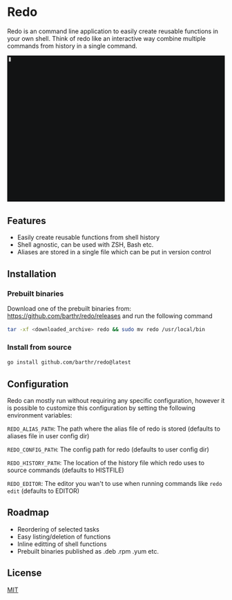 
# Redo

Redo is an command line application to easily create reusable functions in your own shell. Think of redo like an interactive way combine multiple commands from history in a single command.

![demo](https://github.com/barthr/redo/blob/master/docs/demo.gif)
## Features

- Easily create reusable functions from shell history
- Shell agnostic, can be used with ZSH, Bash etc.
- Aliases are stored in a single file which can be put in version control


## Installation

### Prebuilt binaries

Download one of the prebuilt binaries from: https://github.com/barthr/redo/releases and run the following command

```bash
tar -xf <downloaded_archive> redo && sudo mv redo /usr/local/bin
```


### Install from source

```bash
go install github.com/barthr/redo@latest
```

## Configuration

Redo can mostly run without requiring any specific configuration, however it is possible to customize this configuration by setting the following environment variables:

`REDO_ALIAS_PATH`: The path where the alias file of redo is stored (defaults to aliases file in user config dir)

`REDO_CONFIG_PATH`: The config path for redo (defaults to user config dir)

`REDO_HISTORY_PATH`: The location of the history file which redo uses to source commands (defaults to HISTFILE)

`REDO_EDITOR`: The editor you wan't to use when running commands like `redo edit` (defaults to EDITOR)





## Roadmap

- Reordering of selected tasks
- Easy listing/deletion of functions
- Inline editting of shell functions
- Prebuilt binaries published as .deb .rpm .yum etc.


## License

[MIT](https://choosealicense.com/licenses/mit/)

